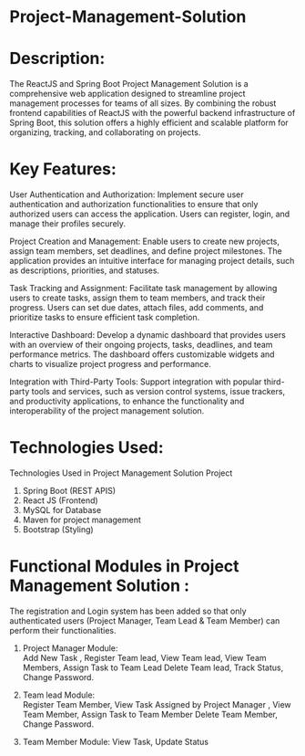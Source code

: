 # Project-Management-Solution

# Description:
The ReactJS and Spring Boot Project Management Solution is a comprehensive web application designed to streamline project management processes for teams of all sizes. By combining the robust frontend capabilities of ReactJS with the powerful backend infrastructure of Spring Boot, this solution offers a highly efficient and scalable platform for organizing, tracking, and collaborating on projects.

# Key Features:

User Authentication and Authorization: Implement secure user authentication and authorization functionalities to ensure that only authorized users can access the application. Users can register, login, and manage their profiles securely.

Project Creation and Management: Enable users to create new projects, assign team members, set deadlines, and define project milestones. The application provides an intuitive interface for managing project details, such as descriptions, priorities, and statuses.

Task Tracking and Assignment: Facilitate task management by allowing users to create tasks, assign them to team members, and track their progress. Users can set due dates, attach files, add comments, and prioritize tasks to ensure efficient task completion.

Interactive Dashboard: Develop a dynamic dashboard that provides users with an overview of their ongoing projects, tasks, deadlines, and team performance metrics. The dashboard offers customizable widgets and charts to visualize project progress and performance.

Integration with Third-Party Tools: Support integration with popular third-party tools and services, such as version control systems, issue trackers, and productivity applications, to enhance the functionality and interoperability of the project management solution.

# Technologies Used:
Technologies Used in Project Management Solution Project 
1. Spring Boot (REST APIS) 
2. React JS (Frontend) 
3. MySQL for Database 
4. Maven for project management 
5. Bootstrap (Styling)

# Functional Modules in Project Management Solution :
  
The registration and Login system has been added so that only authenticated users
 (Project Manager, Team Lead & Team Member) can perform their functionalities. 

1) Project Manager Module:  
Add New Task , Register Team lead, View Team lead, View Team Members, Assign Task to Team Lead Delete Team lead, Track Status, Change Password.

3) Team lead Module:  
Register Team Member, View Task Assigned by Project Manager , View Team Member, Assign Task to Team Member Delete Team Member, Change Password.

5) Team Member Module:
View Task, Update Status 
 

